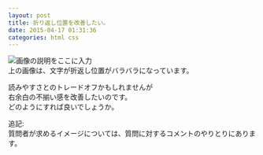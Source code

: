 ```yaml
---
layout: post
title: 折り返し位置を改善したい。
date: 2015-04-17 01:31:36
categories: html css
---
```

<p><img src="https://i.stack.imgur.com/cRoPu.jpg" alt="画像の説明をここに入力"><br>
上の画像は、文字が折返し位置がバラバラになっています。</p>

<p>読みやすさとのトレードオフかもしれませんが<br>
右余白の不揃い感を改善したいのです。<br>
どのようにすれば良いでしょうか。</p>

<p>追記:<br>
質問者が求めるイメージについては、質問に対するコメントのやりとりにあります。</p>
